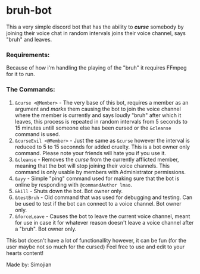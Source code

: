 # bruh-bot
This a very simple discord bot that has the ability to ***curse*** somebody by joining their voice chat in random intervals joins their voice channel, says "bruh" and leaves.
### Requirements:
Because of how i'm handling the playing of the "bruh" it requires FFmpeg for it to run.
### The Commands:
1. `&curse <@Member>` -
The very base of this bot, requires a member as an argument and *marks* them causing the bot to join the voice channel where the member is currently and says loudly "bruh" after which it leaves, this process is repeated in random intervals from 5 seconds to 15 minutes untill someone else has been cursed or the `&cleanse` command is used.
2. `&curseEvil <@Member>` -
Just the same as `&curse` however the interval is reduced to 5 to 15 seconnds for added cruelty. This is a bot owner only command. Please note your friends will hate you if you use it.
3. `&cleanse` -
Removes the *curse* from the currently afflicted member, meaning that the bot will stop joining their voice channels. This command is only usable by members with Administrator permissions.
4. `&ayy` -
Simple "ping" command used for making sure that the bot is online by responding with `@commandAuthor lmao`.
5. `&kill` -
Shuts down the bot. Bot owner only.
6. `&testBruh` -
Old command that was used for debugging and testing. Can be used to test if the bot can connect to a voice channel. Bot owner only.
7. `&forceLeave` -
Causes the bot to leave the current voice channel, meant for use in case it for whatever reason doesn't leave a voice channel after a "bruh". Bot owner only.

This bot doesn't have a lot of functionallity however, it can be fun (for the user maybe not so much for the cursed)
Feel free to use and edit to your hearts content!

Made by: Simojian
